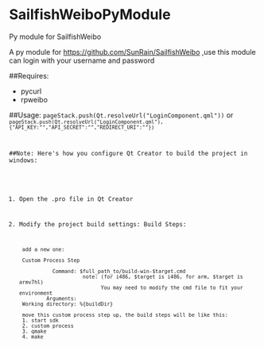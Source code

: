 # SailfishWeiboPyModule
Py module for SailfishWeibo

A py module for https://github.com/SunRain/SailfishWeibo ,use this module can login with your username and password

##Requires:
* pycurl
* rpweibo

##Usage:
<code>pageStack.push(Qt.resolveUrl("LoginComponent.qml"))</code>
or <code><code>pageStack.push(Qt.resolveUrl("LoginComponent.qml"),{"API_KEY:"","API_SECRET":"","REDIRECT_URI":""})</code>

##Note:
Here's how you configure Qt Creator to build the project in windows:

1. Open the .pro file in Qt Creator

2. Modify the project build settings:
	Build Steps:

		add a new one:

		Custom Process Step

				  Command: $full_path_to/build-win-$target.cmd
							note: (for i486, $target is i486, for arm, $target is armv7hl)
								  You may need to modify the cmd file to fit your environment
				Arguments: 
		Working directory: %{buildDir}
		
		move this custom process step up, the build steps will be like this:
		1. start sdk
		2. custom process
		3. qmake
		4. make